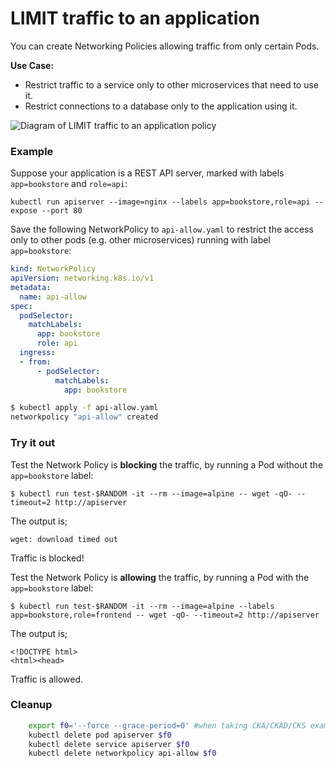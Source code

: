 # LIMIT traffic to an application

You can create Networking Policies allowing traffic from only
certain Pods.

**Use Case:**
- Restrict traffic to a service only to other microservices that need
  to use it.
- Restrict connections to a database only to the application using it.

![Diagram of LIMIT traffic to an application policy](img/2.gif)

### Example

Suppose your application is a REST API server, marked with labels `app=bookstore` and `role=api`:

    kubectl run apiserver --image=nginx --labels app=bookstore,role=api --expose --port 80

Save the following NetworkPolicy to `api-allow.yaml` to restrict the access
only to other pods (e.g. other microservices) running with label `app=bookstore`:

```yaml
kind: NetworkPolicy
apiVersion: networking.k8s.io/v1
metadata:
  name: api-allow
spec:
  podSelector:
    matchLabels:
      app: bookstore
      role: api
  ingress:
  - from:
      - podSelector:
          matchLabels:
            app: bookstore
```

```sh
$ kubectl apply -f api-allow.yaml
networkpolicy "api-allow" created
```

### Try it out

Test the Network Policy is **blocking** the traffic, by running a Pod without the `app=bookstore` label:

    $ kubectl run test-$RANDOM -it --rm --image=alpine -- wget -qO- --timeout=2 http://apiserver
The output is;

    wget: download timed out

Traffic is blocked!

Test the Network Policy is **allowing** the traffic, by running a Pod with the `app=bookstore` label:

    $ kubectl run test-$RANDOM -it --rm --image=alpine --labels app=bookstore,role=frontend -- wget -qO- --timeout=2 http://apiserver
The output is;
    
    <!DOCTYPE html>
    <html><head>

Traffic is allowed.

### Cleanup

```sh
    export f0='--force --grace-period=0' #when taking CKA/CKAD/CKS exams, using this option will speed up deletes.
    kubectl delete pod apiserver $f0
    kubectl delete service apiserver $f0
    kubectl delete networkpolicy api-allow $f0
```
